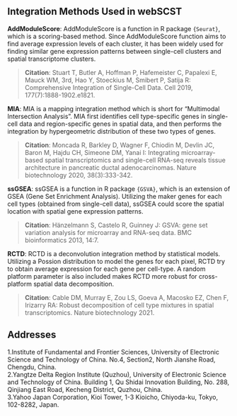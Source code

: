 ## Integration Methods Used in webSCST

**AddModuleScore**: AddModuleScore is a function in R package `{Seurat}`, which is a scoring-based method. Since AddModuleScore function aims to find average expression levels of each cluster, it has been widely used for finding similar gene expression patterns between single-cell clusters and spatial transcriptome clusters.

> **Citation**: Stuart T, Butler A, Hoffman P, Hafemeister C, Papalexi E, Mauck WM, 3rd, Hao Y, Stoeckius M, Smibert P, Satija R: Comprehensive Integration of Single-Cell Data. Cell 2019, 177(7):1888-1902.e1821.

**MIA**: MIA is a mapping integration method which is short for “Multimodal Intersection Analysis”. MIA first identifies cell type-specific genes in single-cell data and region-specific genes in spatial data, and then performs the integration by hypergeometric distribution of these two types of genes.

> **Citation**: Moncada R, Barkley D, Wagner F, Chiodin M, Devlin JC, Baron M, Hajdu CH, Simeone DM, Yanai I: Integrating microarray-based spatial transcriptomics and single-cell RNA-seq reveals tissue architecture in pancreatic ductal adenocarcinomas. Nature biotechnology 2020, 38(3):333-342.

**ssGSEA**: ssGSEA is a function in R package `{GSVA}`, which is an extension of GSEA (Gene Set Enrichment Analysis). Utilizing the maker genes for each cell types (obtained from single-cell data), ssGSEA could score the spatial location with spatial gene expression patterns.

> **Citation**: Hänzelmann S, Castelo R, Guinney J: GSVA: gene set variation analysis for microarray and RNA-seq data. BMC bioinformatics 2013, 14:7.

**RCTD**: RCTD is a deconvolution integration method by statistical models. Utilizing a Possion distribution to model the genes for each pixel, RCTD try to obtain average expression for each gene per cell-type. A random platform parameter is also included makes RCTD more robust for cross-platform spatial data decomposition.

> **Citation**: Cable DM, Murray E, Zou LS, Goeva A, Macosko EZ, Chen F, Irizarry RA: Robust
decomposition of cell type mixtures in spatial transcriptomics. Nature biotechnology 2021.

## Addresses

1.Institute of Fundamental and Frontier Sciences, University of Electronic Science and
Technology of China. No.4, Section2, North Jianshe Road, Chengdu, China.  
2.Yangtze Delta Region Institute (Quzhou), University of Electronic Science and Technology of China. Building 1, Qu Shidai Innovation Building, No. 288, Qinjiang East Road, Kecheng District, Quzhou, China.  
3.Yahoo Japan Corporation, Kioi Tower, 1-3 Kioicho, Chiyoda-ku, Tokyo, 102-8282, Japan.  
